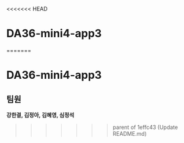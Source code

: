 <<<<<<< HEAD
# DA36-mini4-app3
=======
# DA36-mini4-app3

## 팀원
**강한결, 김정아, 김혜영, 심정석**
>>>>>>> parent of 1effc43 (Update README.md)
